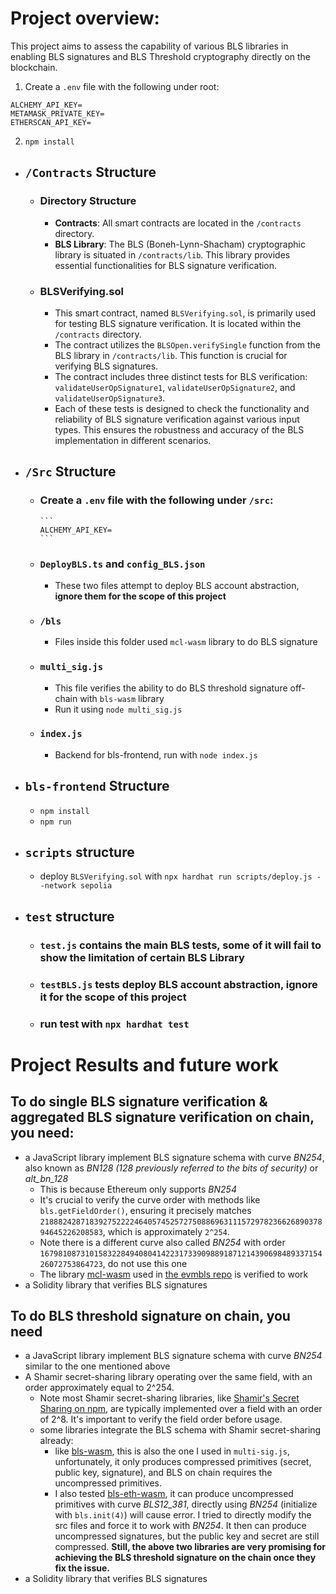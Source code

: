 
# Project overview:
This project aims to assess the capability of various BLS libraries in enabling BLS signatures and BLS Threshold cryptography directly on the blockchain.

1. Create a `.env` file with the following under root: 

```
ALCHEMY_API_KEY=
METAMASK_PRIVATE_KEY=
ETHERSCAN_API_KEY=
```
2. `npm install`

- ## `/Contracts` Structure 
  - ### Directory Structure
    - **Contracts**: All smart contracts are located in the `/contracts` directory.
    - **BLS Library**: The BLS (Boneh-Lynn-Shacham) cryptographic library is situated in `/contracts/lib`. This library provides essential functionalities for BLS signature verification.

  - ### BLSVerifying.sol
    - This smart contract, named `BLSVerifying.sol`, is primarily used for testing BLS signature verification. It is located within the `/contracts` directory.
    - The contract utilizes the `BLSOpen.verifySingle` function from the BLS library in `/contracts/lib`. This function is crucial for verifying BLS signatures.
    - The contract includes three distinct tests for BLS verification: `validateUserOpSignature1`, `validateUserOpSignature2`, and `validateUserOpSignature3`.
    - Each of these tests is designed to check the functionality and reliability of BLS signature verification against various input types. This ensures the robustness and accuracy of the BLS implementation in different scenarios.
- ## `/Src` Structure
  - ### Create a `.env` file with the following under `/src`:
        ```
        ALCHEMY_API_KEY=
        ```
  - ### `DeployBLS.ts` and `config_BLS.json`
    - These two files attempt to deploy BLS account abstraction, **ignore them for the scope of this project**
  - ### `/bls`
    - Files inside this folder used `mcl-wasm` library to do BLS signature
  - ### `multi_sig.js`
    - This file verifies the ability to do BLS threshold signature off-chain with `bls-wasm` library
    - Run it using `node multi_sig.js`
  - ### `index.js`
    - Backend for bls-frontend, run with `node index.js`
- ## `bls-frontend` Structure
  - `npm install`
  - `npm run`
- ## `scripts` structure
  - deploy `BLSVerifying.sol` with `npx hardhat run scripts/deploy.js --network sepolia`
- ## `test` structure
  - ### `test.js` contains the main BLS tests, some of it will fail to show the limitation of certain BLS Library
  - ### `testBLS.js` tests deploy BLS account abstraction, **ignore it for the scope of this project**
  - ### run test with `npx hardhat test`
 
# Project Results and future work
## To do single BLS signature verification & aggregated BLS signature verification on chain, you need:
  - a JavaScript library implement BLS signature schema with curve *BN254*, also known as *BN128 (128 previously referred to the bits of security)* or
*alt_bn_128*
    - This is because Ethereum only supports *BN254*
    - It's crucial to verify the curve order with methods like `bls.getFieldOrder()`, ensuring it precisely matches `21888242871839275222246405745257275088696311157297823662689037894645226208583`, which is approximately `2^254`.
    - Note there is a different curve also called *BN254* with order `16798108731015832284940804142231733909889187121439069848933715426072753864723`, do not use this one
    - The library [mcl-wasm](https://www.npmjs.com/package/mcl-wasm) used in [the evmbls repo](https://github.com/kilic/evmbls/tree/master) is verified to work 
  - a Solidity library that verifies BLS signatures
## To do BLS threshold signature on chain, you need
  - a JavaScript library implement BLS signature schema with curve *BN254* similar to the one mentioned above
  - A Shamir secret-sharing library operating over the same field, with an order approximately equal to 2^254.
    - Note most Shamir secret-sharing libraries, like [Shamir's Secret Sharing on npm](https://www.npmjs.com/package/shamirs-secret-sharing), are typically implemented over a field with an order of 2^8. It's important to verify the field order before usage.
    - some libraries integrate the BLS schema with Shamir secret-sharing already:
        - like [bls-wasm](https://www.npmjs.com/package/bls-wasm), this is also the one I used in `multi-sig.js`, unfortunately, it only produces compressed primitives (secret, public key, signature), and BLS on chain requires the uncompressed primitives.
        - I also tested [bls-eth-wasm](https://www.npmjs.com/package/bls-eth-wasm), it can produce uncompressed primitives with curve *BLS12_381*, directly using *BN254* (initialize with `bls.init(4)`) will cause error. I tried to directly modify the src files and force it to work with *BN254*. It then can produce uncompressed signatures, but the public key and secret are still compressed. **Still, the above two libraries are very promising for achieving the BLS threshold signature on the chain once they fix the issue.**
  - a Solidity library that verifies BLS signatures



